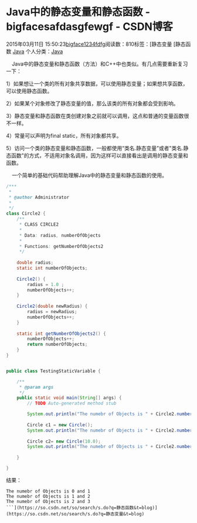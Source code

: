 # Java中的静态变量和静态函数 - bigfacesafdasgfewgf - CSDN博客





2015年03月11日 15:50:23[bigface1234fdfg](https://me.csdn.net/puqutogether)阅读数：810标签：[静态变量																[静态函数																[Java](https://so.csdn.net/so/search/s.do?q=Java&t=blog)
个人分类：[Java](https://blog.csdn.net/puqutogether/article/category/2595127)







    Java中的静态变量和静态函数（方法）和C++中也类似。有几点需要重新复习一下：




1）如果想让一个类的所有对象共享数据，可以使用静态变量；如果想共享函数，可以使用静态函数。

2）如果某个对象修改了静态变量的值，那么该类的所有对象都会受到影响。

3）静态变量和静态函数在类创建对象之前就可以调用，这点和普通的变量函数很不一样。

4）常量可以声明为final static，所有对象都共享。

5）访问一个类的静态变量和静态函数，一般都使用“类名.静态变量”或者"类名.静态函数"的方式，不适用对象名调用，因为这样可以直接看出是调用的静态变量和函数。




    一个简单的基础代码帮助理解Java中的静态变量和静态函数的使用。






```java
/***
 * 
 * @author Administrator
 *
 */
class Circle2 {
	/**
	 * CLASS CIRCLE2
	 * 
	 * Data: radius, numberOfObjects
	 * 
	 * Functions: getNumberOfObjects2
	 */
	
	double radius; 
	static int numberOfObjects; 
	
	Circle2() {
		radius = 1.0 ; 
		numberOfObjects++; 
	}
	
	Circle2(double newRadius) {
		radius = newRadius; 
		numberOfObjects++; 
	}
	
	static int getNumberOfObjects2() {
		numberOfObjects++; 
		return numberOfObjects; 
	}
}


public class TestingStaticVariable {

	/**
	 * @param args
	 */
	public static void main(String[] args) {
		// TODO Auto-generated method stub

		System.out.println("The numebr of Objects is " + Circle2.numberOfObjects + " and " + Circle2.getNumberOfObjects2()); 
		
		Circle c1 = new Circle(); 
		System.out.println("The numebr of Objects is " + Circle2.numberOfObjects + " and " + Circle2.getNumberOfObjects2());
		
		Circle c2= new Circle(10.0); 
		System.out.println("The numebr of Objects is " + Circle2.numberOfObjects + " and " + Circle2.getNumberOfObjects2());
		
	}

}
```



结果：



```
The numebr of Objects is 0 and 1
The numebr of Objects is 1 and 2
The numebr of Objects is 2 and 3
```](https://so.csdn.net/so/search/s.do?q=静态函数&t=blog)](https://so.csdn.net/so/search/s.do?q=静态变量&t=blog)




